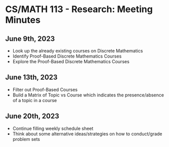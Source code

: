 # CS/MATH 113 - Research: Meeting Minutes

## June 9th, 2023

- Look up the already existing courses on Discrete Mathematics
- Identify Proof-Based Discrete Mathematics Courses
- Explore the Proof-Based Discrete Mathematics Courses

## June 13th, 2023

- Filter out Proof-Based Courses
- Build a Matrix of Topic vs Course which indicates the presence/absence of a topic in a course
## June 20th, 2023
- Continue filling weekly schedule sheet
- Think about some alternative ideas/strategies on how to conduct/grade problem sets

